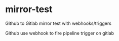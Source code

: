 # mirror-test
Github to Gitlab mirror test with webhooks/triggers

Github use webhook to fire pipeline trigger on gitlab
